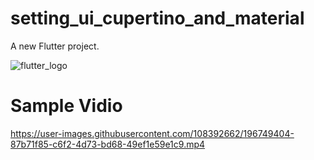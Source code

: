 # setting_ui_cupertino_and_material

A new Flutter project.

![flutter_logo](https://user-images.githubusercontent.com/108392662/191747748-27ed8b82-7c4e-43fe-b175-9a6596529329.png)


# Sample Vidio
https://user-images.githubusercontent.com/108392662/196749404-87b71f85-c6f2-4d73-bd68-49ef1e59e1c9.mp4

